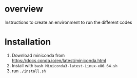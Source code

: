 # overview
Instructions to create an environment to run the different codes

# Installation
1. Download miniconda from https://docs.conda.io/en/latest/miniconda.html
2. Install with `bash Miniconda3-latest-Linux-x86_64.sh`
3. run `./install.sh`
